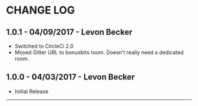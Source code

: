 # CHANGE LOG

## 1.0.1 - 04/09/2017 - Levon Becker
* Switched to CircleCi 2.0
* Moved Gitter URL to bonusbits room. Doesn't really need a dedicated room.

## 1.0.0 - 04/03/2017 - Levon Becker
* Initial Release

---